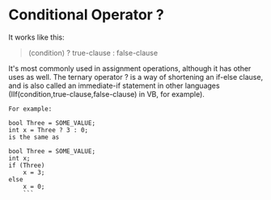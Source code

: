 # Conditional Operator ?

It works like this:

> (condition) ? true-clause : false-clause

It's most commonly used in assignment operations, although it has other uses as well. The ternary operator ? is a way of shortening an if-else clause, and is also called an immediate-if statement in other languages (IIf(condition,true-clause,false-clause) in VB, for example).
```
For example:

bool Three = SOME_VALUE;
int x = Three ? 3 : 0;
is the same as

bool Three = SOME_VALUE;
int x;
if (Three)
    x = 3;
else
    x = 0;
    ```
